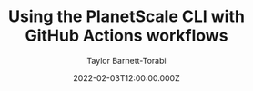 ---
title: Using the PlanetScale CLI with GitHub Actions workflows
date: 2022-02-03T12:00:00.000Z
author: Taylor Barnett-Torabi
summary: Learn how to build automated workflows to develop and operate PlanetScale databases with GitHub Actions.
tags:
  - post
remoteURL: https://planetscale.com/blog/using-the-planetscale-cli-with-github-actions-workflows
remoteBaseURL: planetscale.com
---